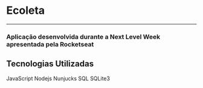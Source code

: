  # Ecoleta
  ---------------
  ### Aplicação desenvolvida durante a Next Level Week apresentada pela Rocketseat
  
  ## Tecnologias Utilizadas
  JavaScript
  Nodejs
  Nunjucks
  SQL
  SQLite3
  
  
  
